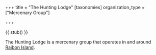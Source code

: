 +++
title = "The Hunting Lodge"
[taxonomies]
organization_type = ["Mercenary Group"]

+++

{{ stub() }}

The Hunting Lodge is a mercenary group that operates in and around [Raibon Island](@/locations/raibon-island.md).